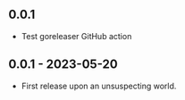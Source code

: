 ## 0.0.1 

- Test goreleaser GitHub action

## 0.0.1 - 2023-05-20

- First release upon an unsuspecting world.
